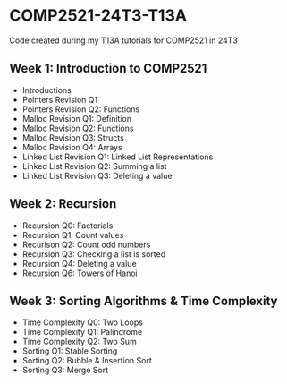 # COMP2521-24T3-T13A

Code created during my T13A tutorials for COMP2521 in 24T3

## Week 1: Introduction to COMP2521

- Introductions
- Pointers Revision Q1
- Pointers Revision Q2: Functions
- Malloc Revision Q1: Definition
- Malloc Revision Q2: Functions
- Malloc Revision Q3: Structs
- Malloc Revision Q4: Arrays
- Linked List Revision Q1: Linked List Representations
- Linked List Revision Q2: Summing a list
- Linked List Revision Q3: Deleting a value

## Week 2: Recursion

- Recursion Q0: Factorials
- Recursion Q1: Count values
- Recurison Q2: Count odd numbers
- Recursion Q3: Checking a list is sorted
- Recursion Q4: Deleting a value
- Recursion Q6: Towers of Hanoi

## Week 3: Sorting Algorithms & Time Complexity

- Time Complexity Q0: Two Loops
- Time Complexity Q1: Palindrome
- Time Complexity Q2: Two Sum
- Sorting Q1: Stable Sorting
- Sorting Q2: Bubble & Insertion Sort
- Sorting Q3: Merge Sort
